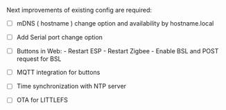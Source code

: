 Next improvements of existing config are required:

- [ ] mDNS ( hostname ) change option and availability by hostname.local
- [ ] Add Serial port change option
- [ ] Buttons in Web:
	  - Restart ESP
	  - Restart Zigbee
	  - Enable BSL and POST request for BSL
- [ ] MQTT integration for buttons
- [ ] Time synchronization with NTP server
- [ ] OTA for LITTLEFS

